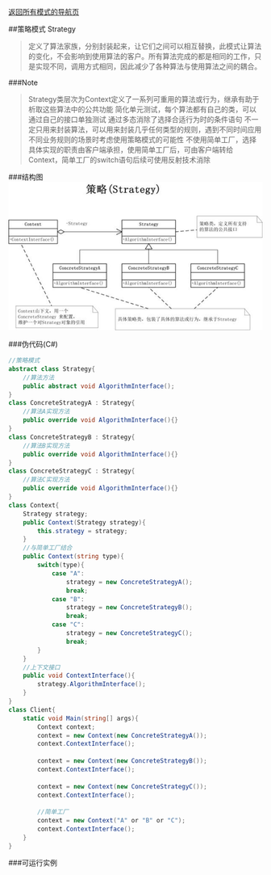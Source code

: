 
[返回所有模式的导航页](/design_pattern/)

##策略模式 Strategy
>定义了算法家族，分别封装起来，让它们之间可以相互替换，此模式让算法的变化，不会影响到使用算法的客户。所有算法完成的都是相同的工作，只是实现不同，调用方式相同，因此减少了各种算法与使用算法之间的耦合。

###Note
>Strategy类层次为Context定义了一系列可重用的算法或行为，继承有助于析取这些算法中的公共功能
>简化单元测试，每个算法都有自己的类，可以通过自己的接口单独测试
>通过多态消除了选择合适行为时的条件语句
>不一定只用来封装算法，可以用来封装几乎任何类型的规则，遇到不同时间应用不同业务规则的场景时考虑使用策略模式的可能性
>不使用简单工厂，选择具体实现的职责由客户端承担，使用简单工厂后，可由客户端转给Context，简单工厂的switch语句后续可使用反射技术消除

###结构图
![strategy](/design_pattern/_img/strategy_vsd.jpg)

###伪代码(C#)
```c#
//策略模式
abstract class Strategy{
    //算法方法
    public abstract void AlgorithmInterface();
}
class ConcreteStrategyA : Strategy{
    //算法A实现方法
    public override void AlgorithmInterface(){}
}
class ConcreteStrategyB : Strategy{
    //算法B实现方法
    public override void AlgorithmInterface(){}
}
class ConcreteStrategyC : Strategy{
    //算法C实现方法
    public override void AlgorithmInterface(){}
}
class Context{
    Strategy strategy;
    public Context(Strategy strategy){
        this.strategy = strategy;
    }
    //与简单工厂结合
    public Context(string type){
        switch(type){
            case "A":
                strategy = new ConcreteStrategyA();
                break;
            case "B":
                strategy = new ConcreteStrategyB();
                break;
            case "C":
                strategy = new ConcreteStrategyC();
                break;
        }        
    }
    //上下文接口
    public void ContextInterface(){
        strategy.AlgorithmInterface();
    }
}
class Client{
    static void Main(string[] args){
        Context context;
        context = new Context(new ConcreteStrategyA());
        context.ContextInterface();

        context = new Context(new ConcreteStrategyB());
        context.ContextInterface();

        context = new Context(new ConcreteStrategyC());
        context.ContextInterface();

        //简单工厂
        context = new Context("A" or "B" or "C");
        context.ContextInterface();
    }
}
```

###可运行实例

